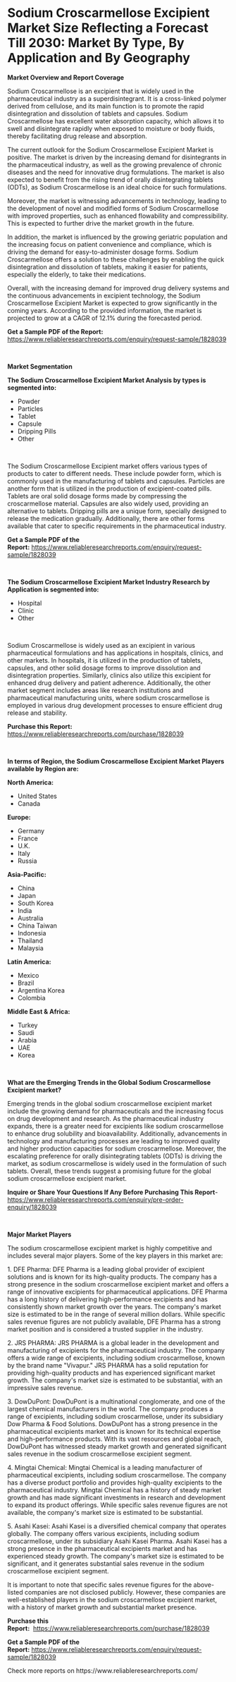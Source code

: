 <p><h1>Sodium Croscarmellose Excipient Market Size Reflecting a Forecast Till 2030: Market By Type, By Application and By Geography</h1></p><p><strong>Market Overview and Report Coverage</strong></p>
<p><p>Sodium Croscarmellose is an excipient that is widely used in the pharmaceutical industry as a superdisintegrant. It is a cross-linked polymer derived from cellulose, and its main function is to promote the rapid disintegration and dissolution of tablets and capsules. Sodium Croscarmellose has excellent water absorption capacity, which allows it to swell and disintegrate rapidly when exposed to moisture or body fluids, thereby facilitating drug release and absorption.</p><p>The current outlook for the Sodium Croscarmellose Excipient Market is positive. The market is driven by the increasing demand for disintegrants in the pharmaceutical industry, as well as the growing prevalence of chronic diseases and the need for innovative drug formulations. The market is also expected to benefit from the rising trend of orally disintegrating tablets (ODTs), as Sodium Croscarmellose is an ideal choice for such formulations.</p><p>Moreover, the market is witnessing advancements in technology, leading to the development of novel and modified forms of Sodium Croscarmellose with improved properties, such as enhanced flowability and compressibility. This is expected to further drive the market growth in the future.</p><p>In addition, the market is influenced by the growing geriatric population and the increasing focus on patient convenience and compliance, which is driving the demand for easy-to-administer dosage forms. Sodium Croscarmellose offers a solution to these challenges by enabling the quick disintegration and dissolution of tablets, making it easier for patients, especially the elderly, to take their medications.</p><p>Overall, with the increasing demand for improved drug delivery systems and the continuous advancements in excipient technology, the Sodium Croscarmellose Excipient Market is expected to grow significantly in the coming years. According to the provided information, the market is projected to grow at a CAGR of 12.1% during the forecasted period.</p></p>
<p><strong>Get a Sample PDF of the Report:</strong> <a href="https://www.reliableresearchreports.com/enquiry/request-sample/1828039">https://www.reliableresearchreports.com/enquiry/request-sample/1828039</a></p>
<p>&nbsp;</p>
<p><strong>Market Segmentation</strong></p>
<p><strong>The Sodium Croscarmellose Excipient Market Analysis by types is segmented into:</strong></p>
<p><ul><li>Powder</li><li>Particles</li><li>Tablet</li><li>Capsule</li><li>Dripping Pills</li><li>Other</li></ul></p>
<p>&nbsp;</p>
<p><p>The Sodium Croscarmellose Excipient market offers various types of products to cater to different needs. These include powder form, which is commonly used in the manufacturing of tablets and capsules. Particles are another form that is utilized in the production of excipient-coated pills. Tablets are oral solid dosage forms made by compressing the croscarmellose material. Capsules are also widely used, providing an alternative to tablets. Dripping pills are a unique form, specially designed to release the medication gradually. Additionally, there are other forms available that cater to specific requirements in the pharmaceutical industry.</p></p>
<p><strong>Get a Sample PDF of the Report:</strong>&nbsp;<a href="https://www.reliableresearchreports.com/enquiry/request-sample/1828039">https://www.reliableresearchreports.com/enquiry/request-sample/1828039</a></p>
<p>&nbsp;</p>
<p><strong>The Sodium Croscarmellose Excipient Market Industry Research by Application is segmented into:</strong></p>
<p><ul><li>Hospital</li><li>Clinic</li><li>Other</li></ul></p>
<p>&nbsp;</p>
<p><p>Sodium Croscarmellose is widely used as an excipient in various pharmaceutical formulations and has applications in hospitals, clinics, and other markets. In hospitals, it is utilized in the production of tablets, capsules, and other solid dosage forms to improve dissolution and disintegration properties. Similarly, clinics also utilize this excipient for enhanced drug delivery and patient adherence. Additionally, the other market segment includes areas like research institutions and pharmaceutical manufacturing units, where sodium croscarmellose is employed in various drug development processes to ensure efficient drug release and stability.</p></p>
<p><strong>Purchase this Report:</strong>&nbsp; <a href="https://www.reliableresearchreports.com/purchase/1828039">https://www.reliableresearchreports.com/purchase/1828039</a></p>
<p>&nbsp;</p>
<p><strong>In terms of Region, the Sodium Croscarmellose Excipient Market Players available by Region are:</strong></p>
<p>
    <p> <strong> North America: </strong>
        <ul>
            <li>United States</li>
            <li>Canada</li>
        </ul>
        </p> 
    <p> <strong> Europe: </strong>
        <ul>
            <li>Germany</li>
            <li>France</li>
            <li>U.K.</li>
            <li>Italy</li>
            <li>Russia</li>
        </ul>
        </p> 
    <p> <strong> Asia-Pacific: </strong>
        <ul>
            <li>China</li>
            <li>Japan</li>
            <li>South Korea</li>
            <li>India</li>
            <li>Australia</li>
            <li>China Taiwan</li>
            <li>Indonesia</li>
            <li>Thailand</li>
            <li>Malaysia</li>
        </ul>
        </p> 
    <p> <strong> Latin America: </strong>
        <ul>
            <li>Mexico</li>
            <li>Brazil</li>
            <li>Argentina Korea</li>
            <li>Colombia</li>
        </ul>
        </p> 
    <p> <strong> Middle East & Africa: </strong>
        <ul>
            <li>Turkey</li>
            <li>Saudi</li>
            <li>Arabia</li>
            <li>UAE</li>
            <li>Korea</li>
        </ul>
    </p>
    </p>
<p>&nbsp;</p>
<p><strong>What are the Emerging Trends in the Global Sodium Croscarmellose Excipient market?</strong></p>
<p><p>Emerging trends in the global sodium croscarmellose excipient market include the growing demand for pharmaceuticals and the increasing focus on drug development and research. As the pharmaceutical industry expands, there is a greater need for excipients like sodium croscarmellose to enhance drug solubility and bioavailability. Additionally, advancements in technology and manufacturing processes are leading to improved quality and higher production capacities for sodium croscarmellose. Moreover, the escalating preference for orally disintegrating tablets (ODTs) is driving the market, as sodium croscarmellose is widely used in the formulation of such tablets. Overall, these trends suggest a promising future for the global sodium croscarmellose excipient market.</p></p>
<p><strong>Inquire or Share Your Questions If Any Before Purchasing This Report</strong>- <a href="https://www.reliableresearchreports.com/enquiry/pre-order-enquiry/1828039">https://www.reliableresearchreports.com/enquiry/pre-order-enquiry/1828039</a></p>
<p>&nbsp;</p>
<p><strong>Major Market Players</strong></p>
<p><p>The sodium croscarmellose excipient market is highly competitive and includes several major players. Some of the key players in this market are:</p><p>1. DFE Pharma: DFE Pharma is a leading global provider of excipient solutions and is known for its high-quality products. The company has a strong presence in the sodium croscarmellose excipient market and offers a range of innovative excipients for pharmaceutical applications. DFE Pharma has a long history of delivering high-performance excipients and has consistently shown market growth over the years. The company's market size is estimated to be in the range of several million dollars. While specific sales revenue figures are not publicly available, DFE Pharma has a strong market position and is considered a trusted supplier in the industry.</p><p>2. JRS PHARMA: JRS PHARMA is a global leader in the development and manufacturing of excipients for the pharmaceutical industry. The company offers a wide range of excipients, including sodium croscarmellose, known by the brand name "Vivapur." JRS PHARMA has a solid reputation for providing high-quality products and has experienced significant market growth. The company's market size is estimated to be substantial, with an impressive sales revenue.</p><p>3. DowDuPont: DowDuPont is a multinational conglomerate, and one of the largest chemical manufacturers in the world. The company produces a range of excipients, including sodium croscarmellose, under its subsidiary Dow Pharma & Food Solutions. DowDuPont has a strong presence in the pharmaceutical excipients market and is known for its technical expertise and high-performance products. With its vast resources and global reach, DowDuPont has witnessed steady market growth and generated significant sales revenue in the sodium croscarmellose excipient segment.</p><p>4. Mingtai Chemical: Mingtai Chemical is a leading manufacturer of pharmaceutical excipients, including sodium croscarmellose. The company has a diverse product portfolio and provides high-quality excipients to the pharmaceutical industry. Mingtai Chemical has a history of steady market growth and has made significant investments in research and development to expand its product offerings. While specific sales revenue figures are not available, the company's market size is estimated to be substantial.</p><p>5. Asahi Kasei: Asahi Kasei is a diversified chemical company that operates globally. The company offers various excipients, including sodium croscarmellose, under its subsidiary Asahi Kasei Pharma. Asahi Kasei has a strong presence in the pharmaceutical excipients market and has experienced steady growth. The company's market size is estimated to be significant, and it generates substantial sales revenue in the sodium croscarmellose excipient segment.</p><p>It is important to note that specific sales revenue figures for the above-listed companies are not disclosed publicly. However, these companies are well-established players in the sodium croscarmellose excipient market, with a history of market growth and substantial market presence.</p></p>
<p><strong>Purchase this Report:</strong>&nbsp;&nbsp;<a href="https://www.reliableresearchreports.com/purchase/1828039">https://www.reliableresearchreports.com/purchase/1828039</a></p>
<p></p>
<p><strong>Get a Sample PDF of the Report:</strong>&nbsp;<a href="https://www.reliableresearchreports.com/enquiry/request-sample/1828039">https://www.reliableresearchreports.com/enquiry/request-sample/1828039</a></p>
<p>Check more reports on https://www.reliableresearchreports.com/</p>